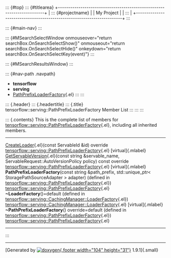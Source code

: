::: {#top}
::: {#titlearea}
+-----------------------------------------------------------------------+
| ::: {#projectname}                                                    |
| My Project                                                            |
| :::                                                                   |
+-----------------------------------------------------------------------+
:::

::: {#main-nav}
:::

::: {#MSearchSelectWindow onmouseover="return searchBox.OnSearchSelectShow()" onmouseout="return searchBox.OnSearchSelectHide()" onkeydown="return searchBox.OnSearchSelectKey(event)"}
:::

::: {#MSearchResultsWindow}
:::

::: {#nav-path .navpath}
-   **tensorflow**
-   **serving**
-   [PathPrefixLoaderFactory](classtensorflow_1_1serving_1_1PathPrefixLoaderFactory.html){.el}
:::
:::

::: {.header}
::: {.headertitle}
::: {.title}
tensorflow::serving::PathPrefixLoaderFactory Member List
:::
:::
:::

::: {.contents}
This is the complete list of members for
[tensorflow::serving::PathPrefixLoaderFactory](classtensorflow_1_1serving_1_1PathPrefixLoaderFactory.html){.el},
including all inherited members.

  ---------------------------------------------------------------------------------------------------------------------------------------------------------------------------------------------------------------------------------------------- ------------------------------------------------------------------------------------------------------------------------------- --------------------
  [CreateLoader](classtensorflow_1_1serving_1_1PathPrefixLoaderFactory.html#a9e0ecef7ee02c156984a710904b663a2){.el}(const ServableId &id) override                                                                                               [tensorflow::serving::PathPrefixLoaderFactory](classtensorflow_1_1serving_1_1PathPrefixLoaderFactory.html){.el}                 [virtual]{.mlabel}
  [GetServableVersion](classtensorflow_1_1serving_1_1PathPrefixLoaderFactory.html#a77c005c15269b9996b55e1703658f8cc){.el}(const string &servable\_name, ServableRequest::AutoVersionPolicy policy) const override                                [tensorflow::serving::PathPrefixLoaderFactory](classtensorflow_1_1serving_1_1PathPrefixLoaderFactory.html){.el}                 [virtual]{.mlabel}
  **PathPrefixLoaderFactory**(const string &path\_prefix, std::unique\_ptr\< StoragePathSourceAdapter \> adapter) (defined in [tensorflow::serving::PathPrefixLoaderFactory](classtensorflow_1_1serving_1_1PathPrefixLoaderFactory.html){.el})   [tensorflow::serving::PathPrefixLoaderFactory](classtensorflow_1_1serving_1_1PathPrefixLoaderFactory.html){.el}                 
  **\~LoaderFactory**()=default (defined in [tensorflow::serving::CachingManager::LoaderFactory](classtensorflow_1_1serving_1_1CachingManager_1_1LoaderFactory.html){.el})                                                                       [tensorflow::serving::CachingManager::LoaderFactory](classtensorflow_1_1serving_1_1CachingManager_1_1LoaderFactory.html){.el}   [virtual]{.mlabel}
  **\~PathPrefixLoaderFactory**() override=default (defined in [tensorflow::serving::PathPrefixLoaderFactory](classtensorflow_1_1serving_1_1PathPrefixLoaderFactory.html){.el})                                                                  [tensorflow::serving::PathPrefixLoaderFactory](classtensorflow_1_1serving_1_1PathPrefixLoaderFactory.html){.el}                 
  ---------------------------------------------------------------------------------------------------------------------------------------------------------------------------------------------------------------------------------------------- ------------------------------------------------------------------------------------------------------------------------------- --------------------
:::

------------------------------------------------------------------------

[Generated by [![doxygen](doxygen.svg){.footer width="104"
height="31"}](https://www.doxygen.org/index.html) 1.9.1]{.small}
